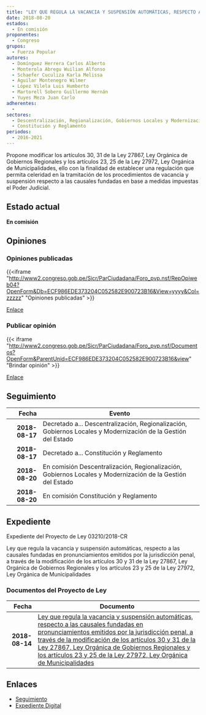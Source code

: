 ```yaml
---
title: "LEY QUE REGULA LA VACANCIA Y SUSPENSIÓN AUTOMÁTICAS, RESPECTO A LAS CAUSALES FUNDADAS EN PRONUNCIAMIENTOS EMITIDOS POR LA JURISDICCIÓN PENAL, A TRAVÉS DE LA MODIFICACIÓN DE LOS ARTÍCULOS 30, 31 DE LA LEY 27867, LEY ORGÁNICA DE GOBIERNOS REGIONALES Y LOS ARTÍCULOS 23, 25 DE LA LEY 27972, LEY ORGÁNICA DE MUNICIPALIDADES"
date: 2018-08-20
estados: 
  - En comisión
proponentes: 
  - Congreso
grupos: 
  - Fuerza Popular
autores: 
  - Domínguez Herrera Carlos Alberto
  - Monterola Abregu Wuilian Alfonso
  - Schaefer Cuculiza Karla Melissa
  - Aguilar Montenegro Wilmer
  - López Vilela Luis Humberto
  - Martorell Sobero Guillermo Hernán
  - Yuyes Meza Juan Carlo
adherentes: 
  - 
sectores: 
  - Descentralización, Regionalización, Gobiernos Locales y Modernización de la Gestión del Estado
  - Constitución y Reglamento
periodos: 
  - 2016-2021
---
```


Propone modificar los artículos 30, 31 de la Ley 27867, Ley Orgánica de Gobiernos Regionales y los artículos 23, 25 de la Ley 27972, Ley Orgánica de Municipalidades, ello con la finalidad de establecer una regulación que permita celeridad en la tramitación de los procedimientos de vacancia y suspensión respecto a las causales fundadas en base a medidas impuestas el Poder Judicial.


## Estado actual

**En comisión**

## Opiniones

### Opiniones publicadas

{{<iframe "http://www2.congreso.gob.pe/Sicr/ParCiudadana/Foro_pvp.nsf/RepOpiweb04?OpenForm&Db=ECF986EDE373204C052582E900723B16&View=yyyy&Col=zzzzz" "Opiniones publicadas" >}}

[Enlace](http://www2.congreso.gob.pe/Sicr/ParCiudadana/Foro_pvp.nsf/RepOpiweb04?OpenForm&Db=ECF986EDE373204C052582E900723B16&View=yyyy&Col=zzzzz)
### Publicar opinión

{{< iframe "http://www2.congreso.gob.pe/Sicr/ParCiudadana/Foro_pvp.nsf/Documentos?OpenForm&ParentUnid=ECF986EDE373204C052582E900723B16&view" "Brindar opinión" >}}

[Enlace](http://www2.congreso.gob.pe/Sicr/ParCiudadana/Foro_pvp.nsf/Documentos?OpenForm&ParentUnid=ECF986EDE373204C052582E900723B16&view)

## Seguimiento

| Fecha | Evento |
|------:|--------|
| **2018-08-17** | Decretado a... Descentralización, Regionalización, Gobiernos Locales y Modernización de la Gestión del Estado|
| **2018-08-17** | Decretado a... Constitución y Reglamento|
| **2018-08-20** | En comisión Descentralización, Regionalización, Gobiernos Locales y Modernización de la Gestión del Estado|
| **2018-08-20** | En comisión Constitución y Reglamento|


## Expediente

Expediente del Proyecto de Ley 03210/2018-CR

Ley que regula la vacancia y suspensión automáticas, respecto a las causales fundadas en pronunciamientos emitidos por la jurisdicción penal, a través de la modificación de los artículos 30 y 31 de la Ley 27867, Ley Orgánica de Gobiernos Regionales y los artículos 23 y 25 de la Ley 27972, Ley Orgánica de Municipalidades


### Documentos del Proyecto de Ley

| Fecha | Documento |
|------:|--------|
| **2018-08-14** | [Ley que regula la vacancia y suspensión automáticas, respecto a las causales fundadas en pronunciamientos emitidos por la jurisdicción penal, a través de la modificación de los artículos 30 y 31 de la Ley 27867, Ley Orgánica de Gobiernos Regionales y los artículos 23 y 25 de la Ley 27972, Ley Orgánica de Municipalidades](http://www.leyes.congreso.gob.pe/Documentos/2016_2021/Proyectos_de_Ley_y_de_Resoluciones_Legislativas/PL0321020180814.pdf) |

## Enlaces 

- [Seguimiento](http://www2.congreso.gob.pe/Sicr/TraDocEstProc/CLProLey2016.nsf/f7fff46988ca05b1052578e100829cc7/8df930019b1868f5052582e9006e6a2f?OpenDocument)
- [Expediente Digital](http://www2.congreso.gob.pe/Sicr/TraDocEstProc/CLProLey2016.nsf/f7fff46988ca05b1052578e100829cc7/8df930019b1868f5052582e9006e6a2f?OpenDocument&Click=05257FB7005EB655.eb71d0cf91d8294e05256cdf006b5706/$Body/0.1C6C)
